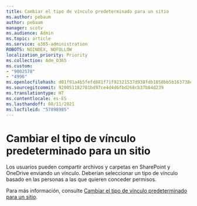 ```yaml
---
title: Cambiar el tipo de vínculo predeterminado para un sitio
ms.author: pebaum
author: pebaum
manager: scotv
ms.audience: Admin
ms.topic: article
ms.service: o365-administration
ROBOTS: NOINDEX, NOFOLLOW
localization_priority: Priority
ms.collection: Adm_O365
ms.custom:
- "9002578"
- "4996"
ms.openlocfilehash: d01f91a4b5fefd881f71f92321537d938fdb1850bb5b163738e4322312d7f02b
ms.sourcegitcommit: 920051182781bd97ce4d4d6fbd268cb37b84d239
ms.translationtype: HT
ms.contentlocale: es-ES
ms.lasthandoff: 08/11/2021
ms.locfileid: "57898985"
---
```

# <a name="change-the-default-link-type-for-a-site"></a>Cambiar el tipo de vínculo predeterminado para un sitio

Los usuarios pueden compartir archivos y carpetas en SharePoint y OneDrive enviando un vínculo. Deberían seleccionar un tipo de vínculo basado en las personas a las que quieren conceder permisos.

Para más información, consulte [Cambiar el tipo de vínculo predeterminado para un sitio](https://docs.microsoft.com/sharepoint/change-default-sharing-link).
